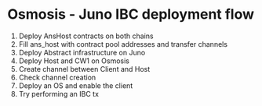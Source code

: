 # Osmosis - Juno IBC deployment flow

1. Deploy AnsHost contracts on both chains
2. Fill ans_host with contract pool addresses and transfer channels
3. Deploy Abstract infrastructure on Juno
4. Deploy Host and CW1 on Osmosis
5. Create channel between Client and Host
6. Check channel creation
7. Deploy an OS and enable the client
8. Try performing an IBC tx